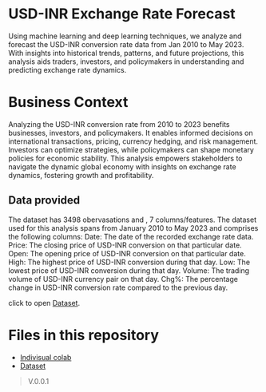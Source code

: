 # USD-INR Exchange Rate Forecast
Using machine learning and deep learning techniques, we analyze and forecast the USD-INR conversion rate data from Jan 2010 to May 2023. With insights into historical trends, patterns, and future projections, this analysis aids traders, investors, and policymakers in understanding and predicting exchange rate dynamics.


# Business Context
Analyzing the USD-INR conversion rate from 2010 to 2023 benefits businesses, investors, and policymakers. It enables informed decisions on international transactions, pricing, currency hedging, and risk management. Investors can optimize strategies, while policymakers can shape monetary policies for economic stability. This analysis empowers stakeholders to navigate the dynamic global economy with insights on exchange rate dynamics, fostering growth and profitability.


## Data provided
The dataset has 3498 obervasations and , 7 columns/features. The dataset used for this analysis spans from January 2010 to May 2023 and comprises the following columns:
Date: The date of the recorded exchange rate data.
Price: The closing price of USD-INR conversion on that particular date.
Open: The opening price of USD-INR conversion on that particular date.
High: The highest price of USD-INR conversion during that day.
Low: The lowest price of USD-INR conversion during that day.
Volume: The trading volume of USD-INR currency pair on that day.
Chg%: The percentage change in USD-INR conversion rate compared to the previous day.

click to open [Dataset](https://drive.google.com/file/d/1XbwUy_IWIwhVlyAGcoFBLEMFOEGZW0Oq/view?usp=sharing).

# Files in this repository
- [Indivisual colab]()
- [Dataset](https://drive.google.com/file/d/1XbwUy_IWIwhVlyAGcoFBLEMFOEGZW0Oq/view?usp=sharing)


> V.0.0.1
  
